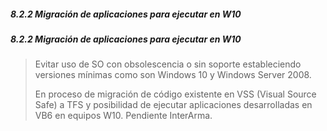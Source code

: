 ##### 8.2.2 Migración de aplicaciones para ejecutar en W10

#####  8.2.2 Migración de aplicaciones para ejecutar en W10

> Evitar uso de SO con obsolescencia o sin soporte estableciendo versiones mínimas como son Windows 10 y Windows Server 2008.
>
> En proceso de migración de código existente en VSS (Visual Source Safe) a TFS y posibilidad de ejecutar aplicaciones desarrolladas en VB6 en equipos W10. Pendiente InterArma.

